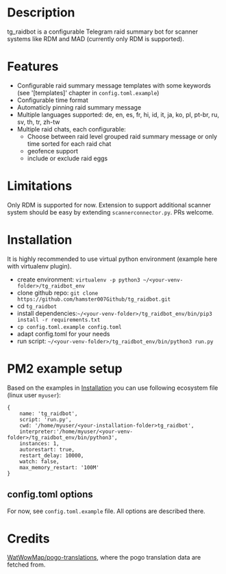 # Description
tg_raidbot is a configurable Telegram raid summary bot for scanner systems like RDM and MAD (currently only RDM is supported).

# Features
- Configurable raid summary message templates with some keywords (see '[templates]' chapter in `config.toml.example`)
- Configurable time format
- Automaticly pinning raid summary message
- Multiple languages supported: de, en, es, fr, hi, id, it, ja, ko, pl, pt-br, ru, sv, th, tr, zh-tw
- Multiple raid chats, each configurable:
  - Choose between raid level grouped raid summary message or only time sorted for each raid chat
  - geofence support
  - include or exclude raid eggs

# Limitations
Only RDM is supported for now. Extension to support additional scanner system should be easy by extending `scannerconnector.py`. PRs welcome.

# Installation
It is highly recommended to use virtual python environment (example here with virtualenv plugin).
- create environment: `virtualenv -p python3 ~/<your-venv-folder>/tg_raidbot_env`
- clone github repo: `git clone https://github.com/hamster007Github/tg_raidbot.git`
- cd `tg_raidbot`
- install dependencies:`~/<your-venv-folder>/tg_raidbot_env/bin/pip3 install -r requirements.txt`
- `cp config.toml.example config.toml`
- adapt config.toml for your needs
- run script: `~/<your-venv-folder>/tg_raidbot_env/bin/python3 run.py`

# PM2 example setup
Based on the examples in [Installation](#Installation) you can use following ecosystem file (linux user `myuser`):
```
{
    name: 'tg_raidbot',
    script: 'run.py',
    cwd: '/home/myuser/<your-installation-folder>tg_raidbot',
    interpreter:'/home/myuser/<your-venv-folder>/tg_raidbot_env/bin/python3',
    instances: 1,
    autorestart: true,
    restart_delay: 10000,
    watch: false,
    max_memory_restart: '100M'
}
```

## config.toml options
For now, see `config.toml.example` file. All options are described there.

# Credits
[WatWowMap/pogo-translations](https://github.com/WatWowMap/pogo-translations), where the pogo translation data are fetched from.

